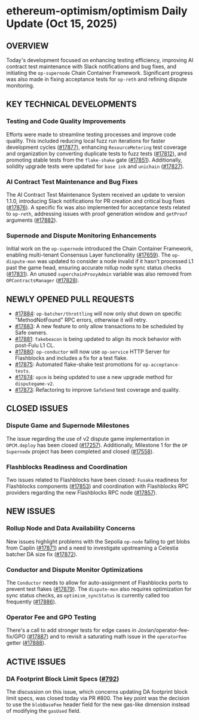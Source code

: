 # ethereum-optimism/optimism Daily Update (Oct 15, 2025)
## OVERVIEW 
Today's development focused on enhancing testing efficiency, improving AI contract test maintenance with Slack notifications and bug fixes, and initiating the `op-supernode` Chain Container Framework. Significant progress was also made in fixing acceptance tests for `op-reth` and refining dispute monitoring.

## KEY TECHNICAL DEVELOPMENTS

### Testing and Code Quality Improvements
Efforts were made to streamline testing processes and improve code quality. This included reducing local fuzz run iterations for faster development cycles ([#17877](https://github.com/ethereum-optimism/optimism/pull/17877)), enhancing `ResourceMetering` test coverage and organization by converting duplicate tests to fuzz tests ([#17812](https://github.com/ethereum-optimism/optimism/pull/17812)), and promoting stable tests from the `flake-shake` gate ([#17851](https://github.com/ethereum-optimism/optimism/pull/17851)). Additionally, solidity upgrade tests were updated for `base ink` and `unichain` ([#17827](https://github.com/ethereum-optimism/optimism/pull/17827)).

### AI Contract Test Maintenance and Bug Fixes
The AI Contract Test Maintenance System received an update to version 1.1.0, introducing Slack notifications for PR creation and critical bug fixes ([#17876](https://github.com/ethereum-optimism/optimism/pull/17876)). A specific fix was also implemented for acceptance tests related to `op-reth`, addressing issues with proof generation window and `getProof` arguments ([#17882](https://github.com/ethereum-optimism/optimism/pull/17882)).

### Supernode and Dispute Monitoring Enhancements
Initial work on the `op-supernode` introduced the Chain Container Framework, enabling multi-tenant Consensus Layer functionality ([#17659](https://github.com/ethereum-optimism/optimism/pull/17659)). The `op-dispute-mon` was updated to consider a node invalid if it hasn't processed L1 past the game head, ensuring accurate rollup node sync status checks ([#17831](https://github.com/ethereum-optimism/optimism/pull/17831)). An unused `superchainProxyAdmin` variable was also removed from `OPContractsManager` ([#17828](https://github.com/ethereum-optimism/optimism/pull/17828)).

## NEWLY OPENED PULL REQUESTS
- [#17884](https://github.com/ethereum-optimism/optimism/pull/17884): `op-batcher/throttling` will now only shut down on specific "MethodNotFound" RPC errors, otherwise it will retry.
- [#17883](https://github.com/ethereum-optimism/optimism/pull/17883): A new feature to only allow transactions to be scheduled by Safe owners.
- [#17881](https://github.com/ethereum-optimism/optimism/pull/17881): `fakebeacon` is being updated to align its mock behavior with post-Fulu L1 CL.
- [#17880](https://github.com/ethereum-optimism/optimism/pull/17880): `op-conductor` will now use `op-service` HTTP Server for Flashblocks and includes a fix for a test flake.
- [#17875](https://github.com/ethereum-optimism/optimism/pull/17875): Automated flake-shake test promotions for `op-acceptance-tests`.
- [#17874](https://github.com/ethereum-optimism/optimism/pull/17874): `opcm` is being updated to use a new upgrade method for `disputegame-v2`.
- [#17873](https://github.com/ethereum-optimism/optimism/pull/17873): Refactoring to improve `SafeSend` test coverage and quality.

## CLOSED ISSUES

### Dispute Game and Supernode Milestones
The issue regarding the use of v2 dispute game implementation in `OPCM.deploy` has been closed ([#17257](https://github.com/ethereum-optimism/optimism/issues/17257)). Additionally, Milestone 1 for the `OP Supernode` project has been completed and closed ([#17558](https://github.com/ethereum-optimism/optimism/issues/17558)).

### Flashblocks Readiness and Coordination
Two issues related to Flashblocks have been closed: `Fusaka` readiness for Flashblocks components ([#17853](https://github.com/ethereum-optimism/optimism/issues/17853)) and coordination with Flashblocks RPC providers regarding the new Flashblocks RPC node ([#17857](https://github.com/ethereum-optimism/optimism/issues/17857)).

## NEW ISSUES

### Rollup Node and Data Availability Concerns
New issues highlight problems with the Sepolia `op-node` failing to get blobs from Caplin ([#17871](https://github.com/ethereum-optimism/optimism/issues/17871)) and a need to investigate upstreaming a Celestia batcher DA size fix ([#17872](https://github.com/ethereum-optimism/optimism/issues/17872)).

### Conductor and Dispute Monitor Optimizations
The `Conductor` needs to allow for auto-assignment of Flashblocks ports to prevent test flakes ([#17879](https://github.com/ethereum-optimism/optimism/issues/17879)). The `dispute-mon` also requires optimization for sync status checks, as `optimism_syncStatus` is currently called too frequently ([#17886](https://github.com/ethereum-optimism/optimism/issues/17886)).

### Operator Fee and GPO Testing
There's a call to add stronger tests for edge cases in Jovian/operator-fee-fix/GPO ([#17887](https://github.com/ethereum-optimism/optimism/issues/17887)) and to revisit a saturating math issue in the `operatorFee` getter ([#17888](https://github.com/ethereum-optimism/optimism/issues/17888)).

## ACTIVE ISSUES

### DA Footprint Block Limit Specs ([#792](https://github.com/ethereum-optimism/optimism/issues/792))
The discussion on this issue, which concerns updating DA footprint block limit specs, was closed today via PR #800. The key point was the decision to use the `blobBaseFee` header field for the new gas-like dimension instead of modifying the `gasUsed` field.